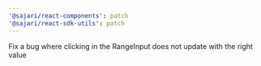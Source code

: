 ```yaml
---
'@sajari/react-components': patch
'@sajari/react-sdk-utils': patch
---
```


Fix a bug where clicking in the RangeInput does not update with the right value

